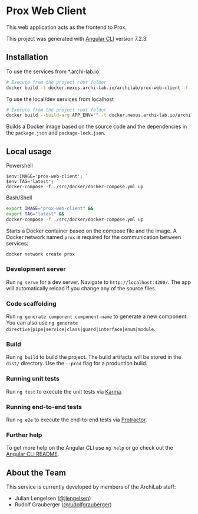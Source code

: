 # Prox Web Client

This web application acts as the frontend to Prox.

This project was generated with [Angular CLI](https://github.com/angular/angular-cli) version 7.2.3.

## Installation

To use the services from *.archi-lab.io
``` bash
# Execute from the project root folder
docker build -t docker.nexus.archi-lab.io/archilab/prox-web-client -f ./src/docker/Dockerfile .
```

To use the local/dev services from localhost
``` bash
# Execute from the project root folder
docker build --build-arg APP_ENV="" -t docker.nexus.archi-lab.io/archilab/prox-web-client -f ./src/docker/Dockerfile .
```

Builds a Docker image based on the source code and the dependencies in the `package.json` and `package-lock.json`.

## Local usage

Powershell
```posh
$env:IMAGE='prox-web-client'; `
$env:TAG='latest'; `
docker-compose -f ./src/docker/docker-compose.yml up
```

Bash/Shell
```bash
export IMAGE="prox-web-client" &&
export TAG="latest" &&
docker-compose -f ./src/docker/docker-compose.yml up
```

Starts a Docker container based on the compose file and the image. A Docker network named `prox` is required for the communication between services:

``` bash
docker network create prox
```

### Development server

Run `ng serve` for a dev server. Navigate to `http://localhost:4200/`. The app will automatically reload if you change any of the source files.

### Code scaffolding

Run `ng generate component component-name` to generate a new component. You can also use `ng generate directive|pipe|service|class|guard|interface|enum|module`.

### Build

Run `ng build` to build the project. The build artifacts will be stored in the `dist/` directory. Use the `--prod` flag for a production build.

### Running unit tests

Run `ng test` to execute the unit tests via [Karma](https://karma-runner.github.io).

### Running end-to-end tests

Run `ng e2e` to execute the end-to-end tests via [Protractor](http://www.protractortest.org/).

### Further help

To get more help on the Angular CLI use `ng help` or go check out the [Angular CLI README](https://github.com/angular/angular-cli/blob/master/README.md).

## About the Team

This service is currently developed by members of the ArchiLab staff:

- Julian Lengelsen ([@jlengelsen](https://github.com/jlengelsen))
- Rudolf Grauberger ([@rudolfgrauberger](https://github.com/rudolfgrauberger))
